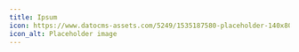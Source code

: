 ```yaml
---
title: Ipsum
icon: https://www.datocms-assets.com/5249/1535187580-placeholder-140x80.png
icon_alt: Placeholder image
---
```


